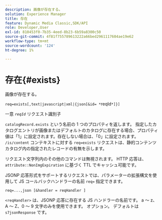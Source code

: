 ```yaml
---
description: 画像が存在する。
solution: Experience Manager
title: 存在
feature: Dynamic Media Classic,SDK/API
role: Developer,User
exl-id: 810453f0-7b35-4eed-8b23-6b59a8300c50
source-git-commit: 4f81f755789613222a66bed2961117604ae19e62
workflow-type: tm+mt
source-wordcount: '124'
ht-degree: 1%

---
```


# 存在{#exists}

画像が存在する。

`req=exists[,text|javascript|xml|{json[&id= *`reqId`*]}]`

一意 *`reqId`* リクエスト識別子

`catalogRecord.exists` という名前の 1 つのプロパティを返します。 指定したカタログエントリが画像またはデフォルトのカタログに存在する場合、プロパティ値は「1」に設定されます。存在しない場合は、「0」に設定されます。 `/is/content` コンテキストに対する `req=exists` リクエストは、静的コンテンツカタログ内の指定されたレコードの有無を示します。

リクエスト文字列内のその他のコマンドは無視されます。 HTTP 応答は、`attribute::NonImgExpiration` に基づく TTL でキャッシュ可能です。

JSONP 応答形式をサポートするリクエストでは、パラメーターの拡張構文を使用して JS コールバックハンドラーの名前 `req=` 指定できます。

`req=...,json [&handler = reqHandler ]`

`<reqHandler>` は、JSONP 応答に存在する JS ハンドラーの名前です。 a ～ z、A ～ Z、0 ～ 9 文字のみを使用できます。 オプション。 デフォルトは `s7jsonResponse` です。
